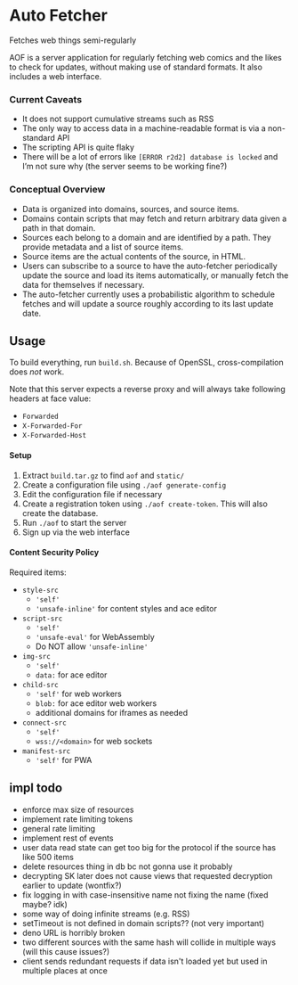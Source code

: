 # Auto Fetcher
Fetches web things semi-regularly

AOF is a server application for regularly fetching web comics and the likes to check for updates,
without making use of standard formats. It also includes a web interface.

### Current Caveats
- It does not support cumulative streams such as RSS
- The only way to access data in a machine-readable format is via a non-standard API
- The scripting API is quite flaky
- There will be a lot of errors like `[ERROR r2d2] database is locked` and I’m not sure why
  (the server seems to be working fine?)

### Conceptual Overview
- Data is organized into domains, sources, and source items.
- Domains contain scripts that may fetch and return arbitrary data given a path in that domain.
- Sources each belong to a domain and are identified by a path.
  They provide metadata and a list of source items.
- Source items are the actual contents of the source, in HTML.
- Users can subscribe to a source to have the auto-fetcher periodically update the source and load
  its items automatically, or manually fetch the data for themselves if necessary.
- The auto-fetcher currently uses a probabilistic algorithm to schedule fetches and will update a
  source roughly according to its last update date.

## Usage
To build everything, run `build.sh`.
Because of OpenSSL, cross-compilation does *not* work.

Note that this server expects a reverse proxy and will always take following headers at face value:
- `Forwarded`
- `X-Forwarded-For`
- `X-Forwarded-Host`

#### Setup
1. Extract `build.tar.gz` to find `aof` and `static/`
1. Create a configuration file using `./aof generate-config`
1. Edit the configuration file if necessary
1. Create a registration token using `./aof create-token`. This will also create the database.
1. Run `./aof` to start the server
1. Sign up via the web interface

#### Content Security Policy
Required items:

- `style-src`
    - `'self'`
    - `'unsafe-inline'` for content styles and ace editor
- `script-src`
    - `'self'`
    - `'unsafe-eval'` for WebAssembly
    - Do NOT allow `'unsafe-inline'`
- `img-src`
    - `'self'`
    - `data:` for ace editor
- `child-src`
    - `'self'` for web workers
    - `blob:` for ace editor web workers
    - additional domains for iframes as needed
- `connect-src`
    - `'self'`
    - `wss://<domain>` for web sockets
- `manifest-src`
    - `'self'` for PWA

## impl todo
- enforce max size of resources
- implement rate limiting tokens
- general rate limiting
- implement rest of events
- user data read state can get too big for the protocol if the source has like 500 items
- delete resources thing in db bc not gonna use it probably
- decrypting SK later does not cause views that requested decryption earlier to update (wontfix?)
- fix logging in with case-insensitive name not fixing the name (fixed maybe? idk)
- some way of doing infinite streams (e.g. RSS)
- setTimeout is not defined in domain scripts?? (not very important)
- deno URL is horribly broken
- two different sources with the same hash will collide in multiple ways (will this cause issues?)
- client sends redundant requests if data isn't loaded yet but used in multiple places at once
